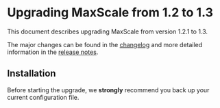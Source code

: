# Upgrading MaxScale from 1.2 to 1.3

This document describes upgrading MaxScale from version 1.2.1 to 1.3.

The major changes can be found in the [changelog](../Changelog.md) and more
detailed information in the [release notes](MaxScale-1.3.0-Release-Notes.md).

## Installation

Before starting the upgrade, we **strongly** recommend you back up your current
configuration file.
